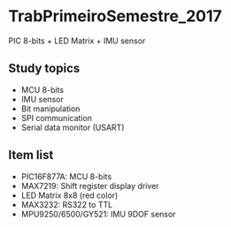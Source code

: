 # TrabPrimeiroSemestre_2017

PIC 8-bits + LED Matrix + IMU sensor

## Study topics

* MCU 8-bits
* IMU sensor
* Bit manipulation
* SPI communication
* Serial data monitor (USART)

## Item list

* PIC16F877A: MCU 8-bits 
* MAX7219: Shift register display driver
* LED Matrix 8x8 (red color)
* MAX3232: RS322 to TTL
* MPU9250/6500/GY521: IMU 9DOF sensor

